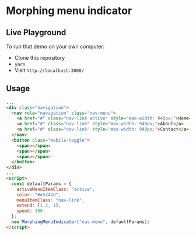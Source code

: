 # Morphing menu indicator

## Live Playground

To run that demo on your own computer:

- Clone this repository
- `yarn`
- Visit `http://localhost:3000/`

## Usage

```html
...
<div class="navigation">
  <nav role="navigation" class="nav-menu">
    <a href="#" class="nav-link active" style="max-width: 940px;">Home</a>
    <a href="#" class="nav-link" style="max-width: 940px;">About</a>
    <a href="#" class="nav-link" style="max-width: 940px;">Contact</a>
  </nav>
  <button class="mobile-toggle">
    <span></span>
    <span></span>
    <span></span>
  </button>
</div>
...
<script>
  const defaultParams = {
    activeMenuItemClass: "active",
    color: "#e5242d",
    menuItemClass: "nav-link",
    extend: [1.2, 1],
    speed: 300
  };
  new MorphingMenuIndicator("nav-menu", defaultParams);
</script>
```
